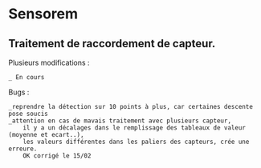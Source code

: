 # Sensorem
## Traitement de raccordement de capteur.

Plusieurs modifications :

    _ En cours

Bugs :

    _reprendre la détection sur 10 points à plus, car certaines descente pose soucis
    _attention en cas de mavais traitement avec plusieurs capteur,
        il y a un décalages dans le remplissage des tableaux de valeur (moyenne et ecart..),
        les valeurs différentes dans les paliers des capteurs, crée une erreure.
        OK corrigé le 15/02

